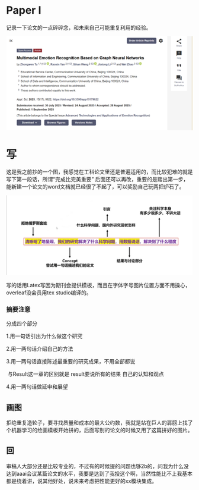 # Paper I

记录一下论文的一点碎碎念，和未来自己可能重复利用的经验。

![](photo.png)





# 写

这是我之前抄的一个图，我感觉在工科论文里还是普遍适用的，而比较犯难的就是写下第一段话，所谓“完成比完美重要” 后面还可以再改，重要的是踏出第一步，能新建一个论文的word文档就已经很了不起了，可以奖励自己玩两把炉石了。

![](write.png)

写的话用Latex写因为期刊会提供模板，而且在字体字号图片位置方面不用操心，overleaf没会员用tex studio编译的。

### 摘要注意

分成四个部分

1.用一句话引出为什么做这个研究

2.用一两句话介绍自己的方法

3.用一两句话直接陈述最重要的研究成果，不用全部都说

​		与Result这一章的区别就是 result要说所有的结果 自己的认知和观点

4.用一两句话做延申和展望

## 画图

拒绝重复造轮子，要寻找质量和成本的最大公约数，我就是站在巨人的肩膀上找了个机器学习的绘画模板开始拼的，后面写别的论文的时候又用了这篇拼好的图片。

## 回

审稿人大部分还是比较专业的，不过有的时候提的问题也够2b的，问我为什么没达到aaai会议某篇论文的水平，我要是达到了我投这个啊，当然性能比不上我基本都是绕着讲，说其他好处，说未来考虑把性能更好的xx模块集成。

